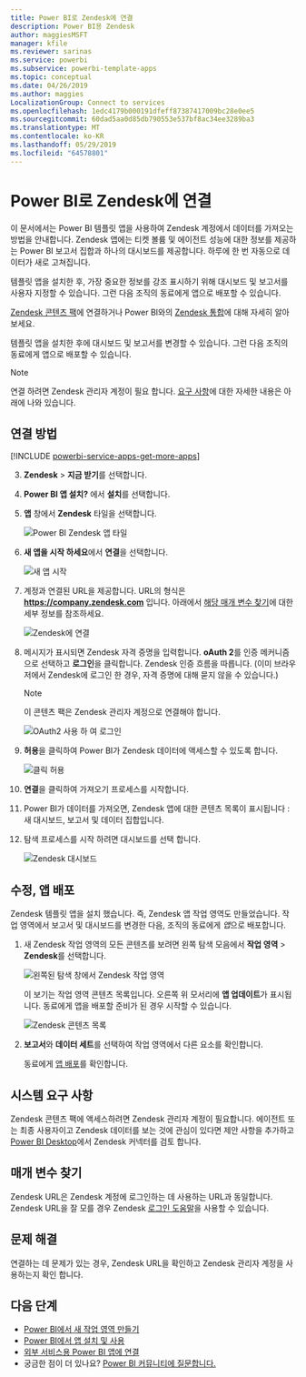 ```yaml
---
title: Power BI로 Zendesk에 연결
description: Power BI용 Zendesk
author: maggiesMSFT
manager: kfile
ms.reviewer: sarinas
ms.service: powerbi
ms.subservice: powerbi-template-apps
ms.topic: conceptual
ms.date: 04/26/2019
ms.author: maggies
LocalizationGroup: Connect to services
ms.openlocfilehash: 1edc4179b000191dfeff87387417009bc28e0ee5
ms.sourcegitcommit: 60dad5aa0d85db790553e537bf8ac34ee3289ba3
ms.translationtype: MT
ms.contentlocale: ko-KR
ms.lasthandoff: 05/29/2019
ms.locfileid: "64578801"
---
```

# <a name="connect-to-zendesk-with-power-bi"></a>Power BI로 Zendesk에 연결

이 문서에서는 Power BI 템플릿 앱을 사용하여 Zendesk 계정에서 데이터를 가져오는 방법을 안내합니다. Zendesk 앱에는 티켓 볼륨 및 에이전트 성능에 대한 정보를 제공하는 Power BI 보고서 집합과 하나의 대시보드를 제공합니다. 하루에 한 번 자동으로 데이터가 새로 고쳐집니다. 

템플릿 앱을 설치한 후, 가장 중요한 정보를 강조 표시하기 위해 대시보드 및 보고서를 사용자 지정할 수 있습니다. 그런 다음 조직의 동료에게 앱으로 배포할 수 있습니다.

[Zendesk 콘텐츠 팩](https://app.powerbi.com/getdata/services/zendesk)에 연결하거나 Power BI와의 [Zendesk 통합](https://powerbi.microsoft.com/integrations/zendesk)에 대해 자세히 알아보세요.

템플릿 앱을 설치한 후에 대시보드 및 보고서를 변경할 수 있습니다. 그런 다음 조직의 동료에게 앱으로 배포할 수 있습니다.

>[!NOTE]
>연결 하려면 Zendesk 관리자 계정이 필요 합니다. [요구 사항](#system-requirements)에 대한 자세한 내용은 아래에 나와 있습니다.

## <a name="how-to-connect"></a>연결 방법

[!INCLUDE [powerbi-service-apps-get-more-apps](./includes/powerbi-service-apps-get-more-apps.md)]

3. **Zendesk** \> **지금 받기**를 선택합니다.
4. **Power BI 앱 설치?** 에서 **설치**를 선택합니다.
4. **앱** 창에서 **Zendesk** 타일을 선택합니다.

    ![Power BI Zendesk 앱 타일](media/service-connect-to-zendesk/power-bi-zendesk-tile.png)

6. **새 앱을 시작 하세요**에서 **연결**을 선택합니다.

    ![새 앱 시작](media/service-tutorial-connect-to-github/power-bi-github-app-tutorial-connect-data.png)

4. 계정과 연결된 URL을 제공합니다. URL의 형식은 **https://company.zendesk.com** 입니다. 아래에서 [해당 매개 변수 찾기](#finding-parameters)에 대한 세부 정보를 참조하세요.
   
   ![Zendesk에 연결](media/service-connect-to-zendesk/pbi_zendeskconnect.png)

5. 메시지가 표시되면 Zendesk 자격 증명을 입력합니다.  **oAuth 2**를 인증 메커니즘으로 선택하고 **로그인**을 클릭합니다. Zendesk 인증 흐름을 따릅니다. (이미 브라우저에서 Zendesk에 로그인 한 경우, 자격 증명에 대해 묻지 않을 수 있습니다.)
   
   > [!NOTE]
   > 이 콘텐츠 팩은 Zendesk 관리자 계정으로 연결해야 합니다. 
   > 
   
   ![OAuth2 사용 하 여 로그인](media/service-connect-to-zendesk/pbi_zendesksignin.png)
6. **허용**을 클릭하여 Power BI가 Zendesk 데이터에 액세스할 수 있도록 합니다.
   
   ![클릭 허용](media/service-connect-to-zendesk/zendesk2.jpg)
7. **연결**을 클릭하여 가져오기 프로세스를 시작합니다. 
8. Power BI가 데이터를 가져오면, Zendesk 앱에 대한 콘텐츠 목록이 표시됩니다 : 새 대시보드, 보고서 및 데이터 집합입니다.
9. 탐색 프로세스를 시작 하려면 대시보드를 선택 합니다.

    ![Zendesk 대시보드](media/service-connect-to-zendesk/power-bi-zendesk-dashboard.png)
   
## <a name="modify-and-distribute-your-app"></a>수정, 앱 배포

Zendesk 템플릿 앱을 설치 했습니다. 즉, Zendesk 앱 작업 영역도 만들었습니다. 작업 영역에서 보고서 및 대시보드를 변경한 다음, 조직의 동료에게 *앱*으로 배포합니다. 

1. 새 Zendesk 작업 영역의 모든 콘텐츠를 보려면 왼쪽 탐색 모음에서 **작업 영역** > **Zendesk**를 선택합니다. 

    ![왼쪽된 탐색 창에서 Zendesk 작업 영역](media/service-connect-to-zendesk/power-bi-zendesk-workspace-left-nav.png)

    이 보기는 작업 영역 콘텐츠 목록입니다. 오른쪽 위 모서리에 **앱 업데이트**가 표시됩니다. 동료에게 앱을 배포할 준비가 된 경우 시작할 수 있습니다. 

    ![Zendesk 콘텐츠 목록](media/service-connect-to-zendesk/power-bi-zendesk-content-list.png)

2. **보고서**와 **데이터 세트**를 선택하여 작업 영역에서 다른 요소를 확인합니다.

    동료에게 [앱 배포](service-create-distribute-apps.md)를 확인합니다.

## <a name="system-requirements"></a>시스템 요구 사항
Zendesk 콘텐츠 팩에 액세스하려면 Zendesk 관리자 계정이 필요합니다. 에이전트 또는 최종 사용자이고 Zendesk 데이터를 보는 것에 관심이 있다면 제안 사항을 추가하고 [Power BI Desktop](desktop-connect-to-data.md)에서 Zendesk 커넥터를 검토 합니다.

## <a name="finding-parameters"></a>매개 변수 찾기
Zendesk URL은 Zendesk 계정에 로그인하는 데 사용하는 URL과 동일합니다. Zendesk URL을 잘 모를 경우 Zendesk [로그인 도움말](https://www.zendesk.com/login/)을 사용할 수 있습니다.

## <a name="troubleshooting"></a>문제 해결
연결하는 데 문제가 있는 경우, Zendesk URL을 확인하고 Zendesk 관리자 계정을 사용하는지 확인 합니다.

## <a name="next-steps"></a>다음 단계

* [Power BI에서 새 작업 영역 만들기](service-create-the-new-workspaces.md)
* [Power BI에서 앱 설치 및 사용](consumer/end-user-apps.md)
* [외부 서비스용 Power BI 앱에 연결](service-connect-to-services.md)
* 궁금한 점이 더 있나요? [Power BI 커뮤니티에 질문합니다.](http://community.powerbi.com/)

